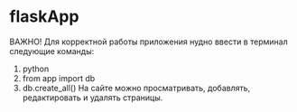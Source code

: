 # flaskApp
ВАЖНО!
Для корректной работы приложения нудно ввести в терминал следующие команды:
1. python 
2. from app import db
3. db.create_all()
На сайте можно просматривать, добавлять, редактировать и удалять страницы. 
